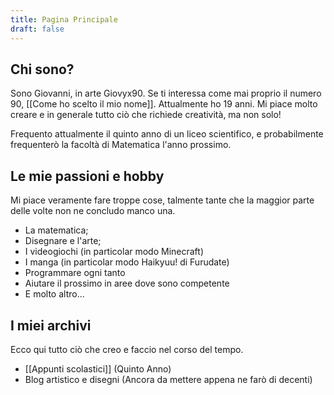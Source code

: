 ```yaml
---
title: Pagina Principale
draft: false
---
```

 
## Chi sono?

Sono Giovanni, in arte Giovyx90. Se ti interessa come mai proprio il numero 90, [[Come ho  scelto il mio nome]].  Attualmente ho 19 anni. Mi piace molto creare e in generale tutto ciò che richiede creatività, ma non solo!

Frequento attualmente il quinto anno di un liceo scientifico, e probabilmente frequenterò la facoltà  di Matematica l'anno prossimo.

## Le mie passioni e hobby

Mi piace veramente fare troppe cose, talmente tante che la maggior parte delle volte non ne concludo manco una.

- La matematica;
- Disegnare e l'arte;
- I videogiochi (in particolar modo Minecraft)
- I manga (in particolar modo Haikyuu! di Furudate)
- Programmare ogni tanto
- Aiutare il prossimo in aree dove sono competente
- E molto altro...


## I miei archivi

Ecco qui tutto ciò che creo e faccio nel corso del tempo.

- [[Appunti scolastici]] (Quinto Anno)
- Blog artistico e disegni (Ancora da mettere appena ne farò di decenti)
